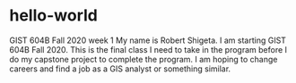 # hello-world
GIST 604B Fall 2020 week 1
My name is Robert Shigeta. I am starting GIST 604B Fall 2020. This is the final class I need to take in the program before I do my capstone project to complete the program. I am hoping to change careers and find a job as a GIS analyst or something similar.
